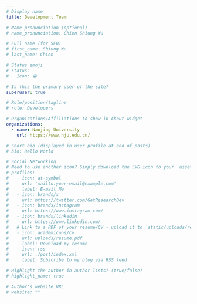 ```yaml
---
# Display name
title: Development Team

# Name pronunciation (optional)
# name_pronunciation: Chien Shiung Wu

# Full name (for SEO)
# first_name: Shiung Wu
# last_name: Chien

# Status emoji
# status:
#   icon: 😀

# Is this the primary user of the site?
superuser: true

# Role/position/tagline
# role: Developers

# Organizations/Affiliations to show in About widget
organizations:
  - name: Nanjing University
    url: https://www.nju.edu.cn/

# Short bio (displayed in user profile at end of posts)
# bio: Hello World

# Social Networking
# Need to use another icon? Simply download the SVG icon to your `assets/media/icons/` folder.
# profiles:
#   - icon: at-symbol
#     url: 'mailto:your-email@example.com'
#     label: E-mail Me
#   - icon: brands/x
#     url: https://twitter.com/GetResearchDev
#   - icon: brands/instagram
#     url: https://www.instagram.com/
#   - icon: brands/linkedin
#     url: https://www.linkedin.com/
#   # Link to a PDF of your resume/CV - upload it to `static/uploads/resume.pdf`
#   - icon: academicons/cv
#     url: uploads/resume.pdf
#     label: Download my resume
#   - icon: rss
#     url: ./post/index.xml
#     label: Subscribe to my blog via RSS feed

# Highlight the author in author lists? (true/false)
# highlight_name: true

# Author's website URL
# website: ""
---
```

